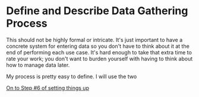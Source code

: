 # Define and Describe Data Gathering Process

This should not be highly formal or intricate. It's just important to have a concrete system for entering data so you don't have to think about it at the end of performing each use case. It's hard enough to take that extra time to rate your work; you don't want to burden yourself with having to think about how to manage data later.

My process is pretty easy to define. I will use the two 

[On to Step #6 of setting things up](step-6.md)

